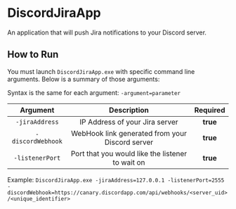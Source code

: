 # DiscordJiraApp
An application that will push Jira notifications to your Discord server.

How to Run
------
You must launch `DiscordJiraApp.exe` with specific command line arguments. Below is a summary of those arguments:

Syntax is the same for each argument: `-argument=parameter`

| Argument | Description | Required |
| :-------------: |:-------------:| :-----:|
| `-jiraAddress` | IP Address of your Jira server | **true** |
| `-discordWebhook` | WebHook link generated from your Discord server | **true** |
| `-listenerPort` | Port that you would like the listener to wait on | **true** |

Example: `DiscordJiraApp.exe -jiraAddress=127.0.0.1 -listenerPort=2555 -discordWebhook=https://canary.discordapp.com/api/webhooks/<server_uid>/<unique_identifier>`
